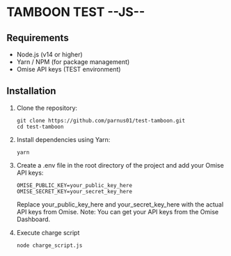 # TAMBOON TEST --JS--

## Requirements

- Node.js (v14 or higher)
- Yarn / NPM (for package management)
- Omise API keys (TEST environment)

## Installation

1. Clone the repository:

   ```
   git clone https://github.com/parnus01/test-tamboon.git
   cd test-tamboon
   ```

2. Install dependencies using Yarn:
    ```
    yarn
    ```

3. Create a .env file in the root directory of the project and add your Omise API keys:
    ```
    OMISE_PUBLIC_KEY=your_public_key_here
    OMISE_SECRET_KEY=your_secret_key_here
    ```

    Replace your_public_key_here and your_secret_key_here with the actual API keys from Omise.
    Note: You can get your API keys from the Omise Dashboard.

4. Execute charge script
    ```
   node charge_script.js
    ```
